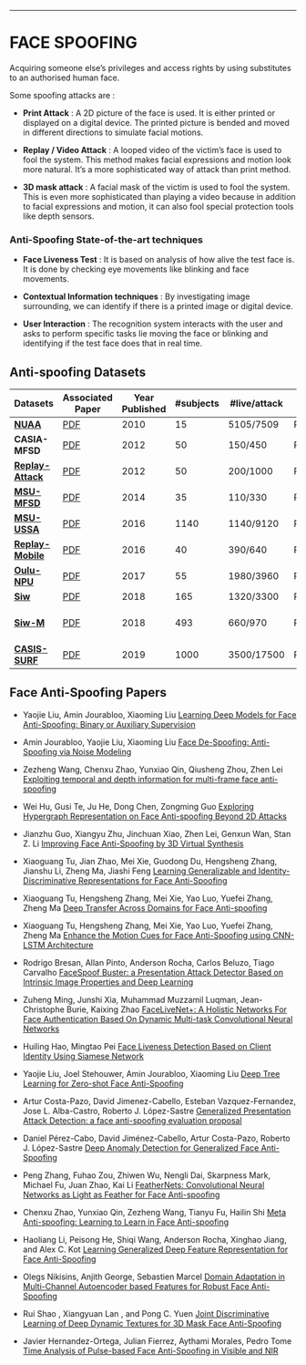 ---
# FACE SPOOFING

Acquiring someone else’s privileges and access rights by using substitutes to an authorised human face.

Some spoofing attacks are :

* **Print Attack** : A 2D picture of the face is used. It is either printed or displayed on a digital device. The printed picture is bended and moved in different directions to simulate facial motions.

* **Replay / Video Attack** : A looped video of the victim’s face is used to fool the system. This method makes facial expressions and motion look more natural. It’s a more sophisticated way of attack than print method.

* **3D mask attack** :  A facial mask of the victim is used to fool the system. This is even more sophisticated than playing a video because in addition to facial expressions and motion, it can also fool special protection tools like depth sensors.

### Anti-Spoofing State-of-the-art techniques

- **Face Liveness Test** : It is based on analysis of how alive the test face is. It is done by checking eye movements like blinking and face movements.

- **Contextual Information techniques** : By investigating image surrounding, we can identify if there is a printed image or digital device.

- **User Interaction** :  The recognition system interacts with the user and asks to perform specific tasks lie moving the face or blinking and identifying if the test face does that in real time.

## Anti-spoofing Datasets

| Datasets                                           | Associated Paper                                             | Year Published | #subjects | #live/attack | Data modality | Spoof attacks |
| -------------------------------------------------- | ------------------------------------------------------------ | -------------- | ----------- | ---------- | ------------- | --------------- |
| [**NUAA**](http://parnec.nuaa.edu.cn/xtan/data/NUAAImposterDB.html) | [PDF](http://parnec.nuaa.edu.cn/xtan/paper/eccv10r1.pdf) | 2010 | 15 | 5105/7509 | RGB | **Print**             |
| **CASIA-MFSD**                                     | [PDF](https://ieeexplore.ieee.org/stamp/stamp.jsp?tp=&arnumber=6199754)                                        | 2012 | 50 | 150/450 | RGB | **Print(wrapped,cut photo), Replay**     |
| [**Replay-Attack**](https://www.idiap.ch/dataset/replayattack) | [PDF](https://publications.idiap.ch/downloads/papers/2012/Chingovska_IEEEBIOSIG2012_2012.pdf)        | 2012 | 50 | 200/1000 | RGB | **Print, 2 Replay**   |
| [**MSU-MFSD**](http://biometrics.cse.msu.edu/Publications/Databases/MSUMobileFaceSpoofing/index.htm)      |[PDF](http://vipl.ict.ac.cn/uploadfile/upload/2017020711092984.pdf) | 2014 | 35 | 110/330 | RGB | **Print, 2 Replay**   |
| [**MSU-USSA**](http://biometrics.cse.msu.edu/Publications/Databases/MSU_USSA/)      | [PDF](https://ieeexplore.ieee.org/stamp/stamp.jsp?tp=&arnumber=7487030) | 2016 | 1140 | 1140/9120 | RGB | **2 Print, 6 Replay** |
| [**Replay-Mobile**](https://www.idiap.ch/dataset/replay-mobile)      | [PDF](https://ieeexplore.ieee.org/stamp/stamp.jsp?tp=&arnumber=7736936) | 2016 | 40 | 390/640 | RGB | **Print, 2 Replay** |
| [**Oulu-NPU**](https://sites.google.com/site/oulunpudatabase/)      |[PDF](https://ieeexplore.ieee.org/stamp/stamp.jsp?tp=&arnumber=7961798)   | 2017 | 55 | 1980/3960 | RGB | **2 Print, 2 Replay** |
| [**Siw**](http://cvlab.cse.msu.edu/siw-spoof-in-the-wild-database.html)           | [PDF](https://arxiv.org/pdf/1803.11097.pdf) | 2018 | 165 | 1320/3300 | RGB |  **2 Print, 4 Replay** |
| [**Siw-M**](http://cvlab.cse.msu.edu/siw-m-spoof-in-the-wild-with-multiple-attacks-database.html)           | [PDF](https://arxiv.org/pdf/1904.02860.pdf) | 2018 | 493 | 660/970 | RGB | **Print, Replay,5 mask, 3 makeup, 3 Partial** |
| [**CASIS-SURF**](https://sites.google.com/qq.com/chalearnfacespoofingattackdete/dataset?authuser=0)           | [PDF](https://arxiv.org/pdf/1812.00408v3.pdf) | 2019 | 1000 | 3500/17500 | RGB/Depth/IR | **Print, Mask** |


## Face Anti-Spoofing Papers

- Yaojie Liu, Amin Jourabloo, Xiaoming Liu [Learning Deep Models for Face Anti-Spoofing: Binary or Auxiliary  Supervision](https://github.com/saiamrit/fake-detection/tree/master/Face%20Anti-spoofing/Learning%20Deep%20models%20for%20face%20anti%20spoofing%20-%20binary%20or%20auxiliary%20supervision)

- Amin Jourabloo, Yaojie Liu, Xiaoming Liu [Face De-Spoofing: Anti-Spoofing via Noise Modeling](https://github.com/saiamrit/fake-detection/tree/master/Face%20Anti-spoofing/Face%20De-Spoofing:%20Anti-Spoofing%20via%20Noise%20Modeling)

- Zezheng Wang, Chenxu Zhao, Yunxiao Qin, Qiusheng Zhou, Zhen Lei [Exploiting temporal and depth information for multi-frame face anti-spoofing](https://github.com/saiamrit/fake-detection/tree/master/Face%20Anti-spoofing/Exploiting%20temporal%20and%20depth%20information%20for%20multi-frame%20face%20anti-spoofing)

- Wei Hu, Gusi Te, Ju He, Dong Chen, Zongming Guo [Exploring Hypergraph Representation on Face Anti-spoofing Beyond 2D Attacks](https://github.com/saiamrit/fake-detection/tree/master/Face%20Anti-spoofing/Exploring%20Hypergraph%20Representation%20on%20Face%20Anti-spoofing%20Beyond%202D%20Attacks)

- Jianzhu Guo, Xiangyu Zhu, Jinchuan Xiao, Zhen Lei, Genxun Wan, Stan Z. Li [Improving Face Anti-Spoofing by 3D Virtual Synthesis](https://github.com/saiamrit/fake-detection/tree/master/Face%20Anti-spoofing/Improving%20Face%20Anti-Spoofing%20by%203D%20Virtual%20Synthesis)

- Xiaoguang Tu, Jian Zhao, Mei Xie, Guodong Du, Hengsheng Zhang, Jianshu Li, Zheng Ma, Jiashi Feng [Learning Generalizable and Identity-Discriminative Representations for Face Anti-Spoofing](https://github.com/saiamrit/fake-detection/tree/master/Face%20Anti-spoofing/Learning%20Generalizable%20and%20Identity-Discriminative%20Representations%20for%20Face%20Anti-Spoofing)

- Xiaoguang Tu, Hengsheng Zhang, Mei Xie, Yao Luo, Yuefei Zhang, Zheng Ma [Deep Transfer Across Domains for Face Anti-spoofing](https://github.com/saiamrit/fake-detection/tree/master/Face%20Anti-spoofing/Deep%20Transfer%20Across%20Domains%20for%20Face%20Anti-spoofing)

- Xiaoguang Tu, Hengsheng Zhang, Mei Xie, Yao Luo, Yuefei Zhang, Zheng Ma [Enhance the Motion Cues for Face Anti-Spoofing using CNN-LSTM Architecture](https://github.com/saiamrit/fake-detection/tree/master/Face%20Anti-spoofing/Enhance%20the%20Motion%20Cues%20for%20Face%20Anti-Spoofing%20using%20CNN-LSTM%20Architecture)

- Rodrigo Bresan, Allan Pinto, Anderson Rocha, Carlos Beluzo, Tiago Carvalho [FaceSpoof Buster: a Presentation Attack Detector Based on Intrinsic Image Properties and Deep Learning](https://github.com/saiamrit/fake-detection/tree/master/Face%20Anti-spoofing/FaceSpoof%20Buster:%20a%20Presentation%20Attack%20Detector%20Based%20on%20Intrinsic%20Image%20Properties%20and%20Deep%20Learning)

- Zuheng Ming, Junshi Xia, Muhammad Muzzamil Luqman, Jean-Christophe Burie, Kaixing Zhao [FaceLiveNet+: A Holistic Networks For Face Authentication Based On Dynamic Multi-task Convolutional Neural Networks](https://github.com/saiamrit/fake-detection/tree/master/Face%20Anti-spoofing/FaceLiveNet%2B:%20A%20Holistic%20Networks%20For%20Face%20Authentication%20Based%20On%20Dynamic%20Multi-task%20Convolutional%20Neural%20Networks)

- Huiling Hao, Mingtao Pei [Face Liveness Detection Based on Client Identity Using Siamese Network](https://github.com/saiamrit/fake-detection/tree/master/Face%20Anti-spoofing/Face%20Liveness%20Detection%20Based%20on%20Client%20Identity%20Using%20Siamese%09Network)

- Yaojie Liu, Joel Stehouwer, Amin Jourabloo, Xiaoming Liu [Deep Tree Learning for Zero-shot Face Anti-Spoofing](https://github.com/saiamrit/fake-detection/tree/master/Face%20Anti-spoofing/Deep%20Tree%20Learning%20for%20Zero-shot%20Face%20Anti-Spoofing)

- Artur Costa-Pazo, David Jimenez-Cabello, Esteban Vazquez-Fernandez, Jose L. Alba-Castro, Roberto J. López-Sastre [Generalized Presentation Attack Detection: a face anti-spoofing evaluation proposal](https://github.com/saiamrit/fake-detection/tree/master/Face%20Anti-spoofing/Generalized%20Presentation%20Attack%20Detection:%20a%20face%20anti-spoofing%20evaluation%20proposal)

- Daniel Pérez-Cabo, David Jiménez-Cabello, Artur Costa-Pazo, Roberto J. López-Sastre [Deep Anomaly Detection for Generalized Face Anti-Spoofing](https://github.com/saiamrit/fake-detection/tree/master/Face%20Anti-spoofing/Deep%20Anomaly%20Detection%20for%20Generalized%20Face%20Anti-Spoofing)

- Peng Zhang, Fuhao Zou, Zhiwen Wu, Nengli Dai, Skarpness Mark, Michael Fu, Juan Zhao, Kai Li [FeatherNets: Convolutional Neural Networks as Light as Feather for Face Anti-spoofing](https://github.com/saiamrit/fake-detection/tree/master/Face%20Anti-spoofing/FeatherNets:%20Convolutional%20Neural%20Networks%20as%20Light%20as%20Feather%20for%20Face%20Anti-spoofing)

- Chenxu Zhao, Yunxiao Qin, Zezheng Wang, Tianyu Fu, Hailin Shi [Meta Anti-spoofing: Learning to Learn in Face Anti-spoofing](https://github.com/saiamrit/fake-detection/tree/master/Face%20Anti-spoofing/Learning%20Generalized%20Deep%20Feature%20Representation%20for%20Face%20Anti-Spoofing)

- Haoliang Li, Peisong He, Shiqi Wang, Anderson Rocha, Xinghao Jiang, and Alex C. Kot [Learning Generalized Deep Feature Representation for Face Anti-Spoofing](https://github.com/saiamrit/fake-detection/tree/master/Face%20Anti-spoofing/Learning%20Generalized%20Deep%20Feature%20Representation%20for%20Face%20Anti-Spoofing)

- Olegs Nikisins, Anjith George, Sebastien Marcel [Domain Adaptation in Multi-Channel Autoencoder based Features for Robust
Face Anti-Spoofing](https://github.com/saiamrit/fake-detection/tree/master/Face%20Anti-spoofing/Domain%20Adaptation%20in%20Multi-Channel%20Autoencoder%20based%20Features%20for%20Robust%20Face%20Anti-Spoofing)

- Rui Shao , Xiangyuan Lan , and Pong C. Yuen [Joint Discriminative Learning of Deep Dynamic Textures for 3D Mask Face Anti-Spoofing](https://github.com/saiamrit/fake-detection/tree/master/Face%20Anti-spoofing/Joint%20Discriminative%20Learning%20of%20Deep%20Dynamic%20Textures%20for%203D%20Mask%20Face%20Anti-Spoofing)

- Javier Hernandez-Ortega, Julian Fierrez, Aythami Morales, Pedro Tome [Time Analysis of Pulse-based Face Anti-Spoofing in Visible and NIR](https://github.com/saiamrit/fake-detection/tree/master/Face%20Anti-spoofing/Time%20Analysis%20of%20Pulse-based%20Face%20Anti-Spoofing%20in%20Visible%20and%20NIR)
